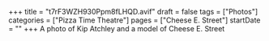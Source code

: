 +++
title = "t7rF3WZH930Ppm8fLHQD.avif"
draft = false
tags = ["Photos"]
categories = ["Pizza Time Theatre"]
pages = ["Cheese E. Street"]
startDate = ""
+++
A photo of Kip Atchley and a model of Cheese E. Street
